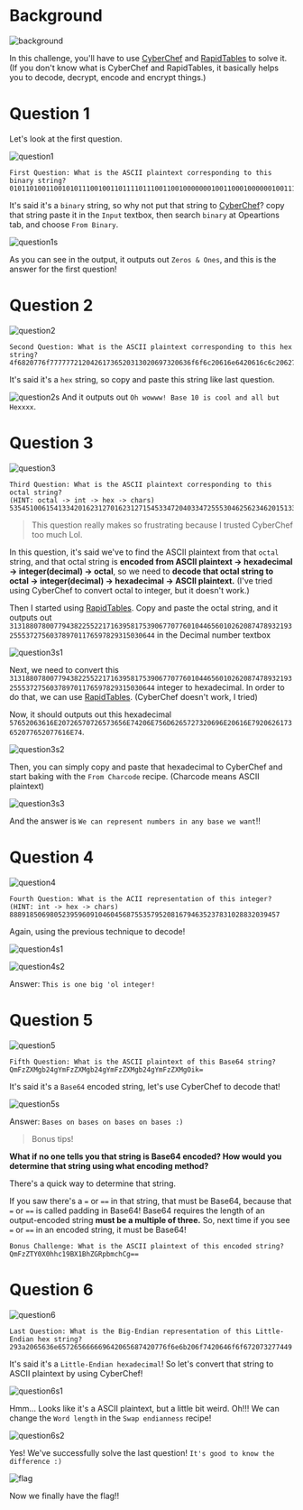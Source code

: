 # Background
![background](https://github.com/siunam321/CTF-Writeups/blob/main/NahamCon-CTF-2022/Warmups/Wizard/images/background.png)

In this challenge, you'll have to use [CyberChef](https://gchq.github.io/CyberChef/) and [RapidTables](https://www.rapidtables.com/) to solve it. (If you don't know what is CyberChef and RapidTables, it basically helps you to decode, decrypt, encode and encrypt things.)

# Question 1

Let's look at the first question.

![question1](https://github.com/siunam321/CTF-Writeups/blob/main/NahamCon-CTF-2022/Warmups/Wizard/images/question1.png)
```
First Question: What is the ASCII plaintext corresponding to this binary string?
010110100110010101110010011011110111001100100000001001100010000001001111011011100110010101110011
```
It's said it's a `binary` string, so why not put that string to [CyberChef](https://gchq.github.io/CyberChef/)? copy that string paste it in the `Input` textbox, then search `binary` at Opeartions tab, and choose `From Binary`.

![question1s](https://github.com/siunam321/CTF-Writeups/blob/main/NahamCon-CTF-2022/Warmups/Wizard/images/question1solution.png)

As you can see in the output, it outputs out `Zeros & Ones`, and this is the answer for the first question!

# Question 2

![question2](https://github.com/siunam321/CTF-Writeups/blob/main/NahamCon-CTF-2022/Warmups/Wizard/images/question2.png)
```
Second Question: What is the ASCII plaintext corresponding to this hex string?
4f6820776f77777721204261736520313020697320636f6f6c20616e6420616c6c2062757420486578787878
```
It's said it's a `hex` string, so copy and paste this string like last question.

![question2s](https://github.com/siunam321/CTF-Writeups/blob/main/NahamCon-CTF-2022/Warmups/Wizard/images/question2solution.png)
And it outputs out `Oh wowww! Base 10 is cool and all but Hexxxx`.

# Question 3

![question3](https://github.com/siunam321/CTF-Writeups/blob/main/NahamCon-CTF-2022/Warmups/Wizard/images/question3.png)
```
Third Question: What is the ASCII plaintext corresponding to this octal string?
(HINT: octal -> int -> hex -> chars) 
535451006154133420162312701623127154533472040334725553046256234620151334201413347444030460563312201673122016730267164
```
> This question really makes so frustrating because I trusted CyberChef too much Lol.

In this question, it's said we've to find the ASCII plaintext from that `octal` string, and that octal string is **encoded from ASCII plaintext -> hexadecimal -> integer(decimal) -> octal**, so we need to **decode that octal string to octal -> integer(decimal) -> hexadecimal -> ASCII plaintext.** (I've tried using CyberChef to convert octal to integer, but it doesn't work.)

Then I started using [RapidTables](https://www.rapidtables.com/convert/number/octal-to-decimal.html). Copy and paste the octal string, and it outputs out `3131880780077943822552217163958175390677077601044656010262087478932193255537275603789701176597829315030644` 
in the Decimal number textbox

![question3s1](https://github.com/siunam321/CTF-Writeups/blob/main/NahamCon-CTF-2022/Warmups/Wizard/images/question3solution1.png)

Next, we need to convert this `3131880780077943822552217163958175390677077601044656010262087478932193255537275603789701176597829315030644` integer to hexadecimal. In order to do that, we can use [RapidTables](https://www.rapidtables.com/convert/number/decimal-to-hex.html). (CyberChef doesn't work, I tried)

Now, it should outputs out this hexadecimal `57652063616E20726570726573656E74206E756D6265727320696E20616E7920626173652077652077616E74`.

![question3s2](https://github.com/siunam321/CTF-Writeups/blob/main/NahamCon-CTF-2022/Warmups/Wizard/images/question3solution2.png)

Then, you can simply copy and paste that hexadecimal to CyberChef and start baking with the `From Charcode` recipe. (Charcode means ASCII plaintext)

![question3s3](https://github.com/siunam321/CTF-Writeups/blob/main/NahamCon-CTF-2022/Warmups/Wizard/images/question3solution3.png)

And the answer is `We can represent numbers in any base we want`!!

# Question 4

![question4](https://github.com/siunam321/CTF-Writeups/blob/main/NahamCon-CTF-2022/Warmups/Wizard/images/question4.png)
```
Fourth Question: What is the ACII representation of this integer? 
(HINT: int -> hex -> chars)
8889185069805239596091046045687553579520816794635237831028832039457
```
Again, using the previous technique to decode!

![question4s1](https://github.com/siunam321/CTF-Writeups/blob/main/NahamCon-CTF-2022/Warmups/Wizard/images/question4solution1.png)

![question4s2](https://github.com/siunam321/CTF-Writeups/blob/main/NahamCon-CTF-2022/Warmups/Wizard/images/question4solution2.png)

Answer: `This is one big 'ol integer!`

# Question 5

![question5](https://github.com/siunam321/CTF-Writeups/blob/main/NahamCon-CTF-2022/Warmups/Wizard/images/question5.png)
```
Fifth Question: What is the ASCII plaintext of this Base64 string? 
QmFzZXMgb24gYmFzZXMgb24gYmFzZXMgb24gYmFzZXMgOik=
```

It's said it's a `Base64` encoded string, let's use CyberChef to decode that!

![question5s](https://github.com/siunam321/CTF-Writeups/blob/main/NahamCon-CTF-2022/Warmups/Wizard/images/question5solution.png)

Answer: `Bases on bases on bases on bases :)`

> Bonus tips!

**What if no one tells you that string is Base64 encoded? How would you determine that string using what encoding method?**

There's a quick way to determine that string.

If you saw there's a `=` or `==` in that string, that must be Base64, because that `=` or `==` is called padding in Base64! Base64 requires the length of an output-encoded string **must be a multiple of three.** So, next time if you see `=` or `==` in an encoded string, it must be Base64!

```
Bonus Challenge: What is the ASCII plaintext of this encoded string? 
QmFzZTY0X0hhc19BX1BhZGRpbmchCg==
```

# Question 6

![question6](https://github.com/siunam321/CTF-Writeups/blob/main/NahamCon-CTF-2022/Warmups/Wizard/images/question6.png)
```
Last Question: What is the Big-Endian representation of this Little-Endian hex string? 
293a2065636e657265666669642065687420776f6e6b206f7420646f6f672073277449
```
It's said it's a `Little-Endian hexadecimal`! So let's convert that string to ASCII plaintext by using CyberChef!

![question6s1](https://github.com/siunam321/CTF-Writeups/blob/main/NahamCon-CTF-2022/Warmups/Wizard/images/question6solution1.png)

Hmm... Looks like it's a ASCII plaintext, but a little bit weird. Oh!!! We can change the `Word length` in the `Swap endianness` recipe!

![question6s2](https://github.com/siunam321/CTF-Writeups/blob/main/NahamCon-CTF-2022/Warmups/Wizard/images/question6solution2.png)

Yes! We've successfully solve the last question! `It's good to know the difference :)`

![flag](https://github.com/siunam321/CTF-Writeups/blob/main/NahamCon-CTF-2022/Warmups/Wizard/images/flag.png)

Now we finally have the flag!!